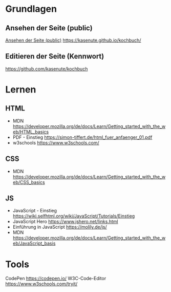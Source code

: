 # Grundlagen

## Ansehen der Seite (public)
[Ansehen der Seite (public)](https://kasenute.github.io/kochbuch/)
https://kasenute.github.io/kochbuch/
  
## Editieren der Seite (Kennwort)
https://github.com/kasenute/kochbuch

# Lernen  

## HTML
* MDN https://developer.mozilla.org/de/docs/Learn/Getting_started_with_the_web/HTML_basics
* PDF - Einstieg https://simon-tiffert.de/html_fuer_anfaenger_01.pdf
* w3schools https://www.w3schools.com/

## CSS
* MDN https://developer.mozilla.org/de/docs/Learn/Getting_started_with_the_web/CSS_basics

## JS
* JavaScript - Einstieg https://wiki.selfhtml.org/wiki/JavaScript/Tutorials/Einstieg
* JavaScript Hero https://www.jshero.net/links.html
* Einführung in JavaScript https://molily.de/js/
* MDN https://developer.mozilla.org/de/docs/Learn/Getting_started_with_the_web/JavaScript_basis
  
# Tools
CodePen https://codepen.io/
W3C-Code-Editor  https://www.w3schools.com/tryit/
